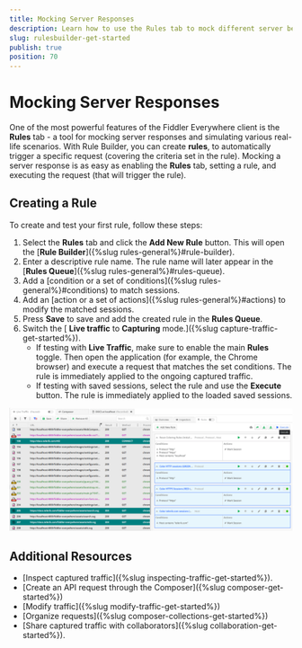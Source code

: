 ```yaml
---
title: Mocking Server Responses
description: Learn how to use the Rules tab to mock different server behavior.
slug: rulesbuilder-get-started
publish: true
position: 70
---
```


# Mocking Server Responses

One of the most powerful features of the Fiddler Everywhere client is the **Rules** tab - a tool for mocking server responses and simulating various real-life scenarios. With Rule Builder, you can create **rules**, to automatically trigger a specific request (covering the criteria set in the rule). Mocking a server response is as easy as enabling the **Rules** tab, setting a rule, and executing the request (that will trigger the rule).

## Creating a Rule

To create and test your first rule, follow these steps:

1. Select the **Rules** tab and click the **Add New Rule** button. This will open the [**Rule Builder**]({%slug rules-general%}#rule-builder).
1. Enter a descriptive rule name. The rule name will later appear in the [**Rules Queue**]({%slug rules-general%}#rules-queue).
1. Add a [condition or a set of conditions]({%slug rules-general%}#conditions) to match sessions.
1. Add an [action or a set of actions]({%slug rules-general%}#actions) to modify the matched sessions.
1. Press **Save** to save and add the created rule in the **Rules Queue**.
1. Switch the [ **Live traffic** to **Capturing** mode.]({%slug capture-traffic-get-started%}).
    - If testing with **Live Traffic**, make sure to enable the main **Rules** toggle.  Then open the application (for example, the Chrome browser) and execute a request that matches the set conditions. The rule is immediately applied to the ongoing captured traffic.
    - If testing with saved sessions, select the rule and use the **Execute** button. The rule is immediately applied to the loaded saved sessions.

![Rules Tab](../images/livetraffic/rb/rules-all.png)


## Additional Resources

- [Inspect captured traffic]({%slug inspecting-traffic-get-started%}).
- [Create an API request through the Composer]({%slug composer-get-started%})
- [Modify traffic]({%slug modify-traffic-get-started%})
- [Organize requests]({%slug composer-collections-get-started%})
- [Share captured traffic with collaborators]({%slug collaboration-get-started%}).
